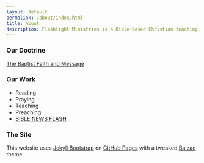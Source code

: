 ```yaml
---
layout: default
permalink: /about/index.html
title: About
description: Flashlight Ministries is a Bible-based Christian teaching and apologetics ministry.
---
```


### Our Doctrine

[The Baptist Faith and Message](http://www.sbc.net/bfm2000/bfm2000.asp)

### Our Work

* Reading
* Praying
* Teaching
* Preaching
* [BIBLE NEWS FLASH](http://biblenewsflash.com)

### The Site

This website uses [Jekyll Bootstrap](http://jekyllbootstrap.com/) on [GitHub Pages](https://github.com/flashlightministries/flmin) with a tweaked [Balzac](https://github.com/ColeTownsend/Balzac-for-Jekyll) theme.